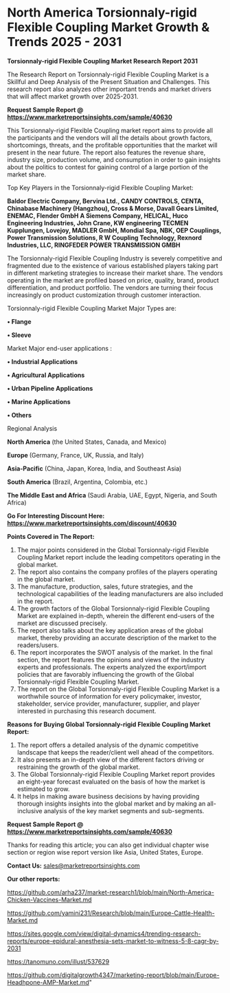# North America Torsionnaly-rigid Flexible Coupling Market Growth & Trends 2025 - 2031

<strong>Torsionnaly-rigid Flexible Coupling Market Research Report 2031</strong>

The Research Report on Torsionnaly-rigid Flexible Coupling Market is a Skillful and Deep Analysis of the Present Situation and Challenges. This research report also analyzes other important trends and market drivers that will affect market growth over 2025-2031.

<strong>Request Sample Report @ <a href=https://www.marketreportsinsights.com/sample/40630>https://www.marketreportsinsights.com/sample/40630</a></strong>

This Torsionnaly-rigid Flexible Coupling market report aims to provide all the participants and the vendors will all the details about growth factors, shortcomings, threats, and the profitable opportunities that the market will present in the near future. The report also features the revenue share, industry size, production volume, and consumption in order to gain insights about the politics to contest for gaining control of a large portion of the market share.

Top Key Players in the Torsionnaly-rigid Flexible Coupling Market:

<strong>Baldor Electric Company, Bervina Ltd., CANDY CONTROLS, CENTA, Chinabase Machinery (Hangzhou), Cross & Morse, Davall Gears Limited, ENEMAC, Flender GmbH A Siemens Company, HELICAL, Huco Engineering Industries, John Crane, KW engineering TECMEN Kupplungen, Lovejoy, MADLER GmbH, Mondial Spa, NBK, OEP Couplings, Power Transmission Solutions, R W Coupling Technology, Rexnord Industries, LLC, RINGFEDER POWER TRANSMISSION GMBH</strong>

The Torsionnaly-rigid Flexible Coupling Industry is severely competitive and fragmented due to the existence of various established players taking part in different marketing strategies to increase their market share. The vendors operating in the market are profiled based on price, quality, brand, product differentiation, and product portfolio. The vendors are turning their focus increasingly on product customization through customer interaction.

Torsionnaly-rigid Flexible Coupling Market Major Types are:

<strong>•  Flange

•  Sleeve</strong>

Market Major end-user applications :

<strong>•  Industrial Applications

•  Agricultural Applications

•  Urban Pipeline Applications

•  Marine Applications

•  Others</strong>

Regional Analysis

</u><strong><b>North America</b></strong> (the United States, Canada, and Mexico)

<strong><b>Europe </b></strong>(Germany, France, UK, Russia, and Italy)

<strong><b>Asia-Pacific</b></strong> (China, Japan, Korea, India, and Southeast Asia)

<strong><b>South America</b></strong> (Brazil, Argentina, Colombia, etc.)

<strong><b>The Middle East and Africa</b></strong> (Saudi Arabia, UAE, Egypt, Nigeria, and South Africa)

<strong>Go For Interesting Discount Here: <a href=https://www.marketreportsinsights.com/discount/40630>https://www.marketreportsinsights.com/discount/40630</a></strong>

<strong>Points Covered in The Report:</strong>
<ol>
  <li>The major points considered in the Global Torsionnaly-rigid Flexible Coupling Market report include the leading competitors operating in the global market.</li>
  <li>The report also contains the company profiles of the players operating in the global market.</li>
  <li>The manufacture, production, sales, future strategies, and the technological capabilities of the leading manufacturers are also included in the report.</li>
  <li>The growth factors of the Global Torsionnaly-rigid Flexible Coupling Market are explained in-depth, wherein the different end-users of the market are discussed precisely.</li>
  <li>The report also talks about the key application areas of the global market, thereby providing an accurate description of the market to the readers/users.</li>
  <li>The report incorporates the SWOT analysis of the market. In the final section, the report features the opinions and views of the industry experts and professionals. The experts analyzed the export/import policies that are favorably influencing the growth of the Global Torsionnaly-rigid Flexible Coupling Market.</li>
  <li>The report on the Global Torsionnaly-rigid Flexible Coupling Market is a worthwhile source of information for every policymaker, investor, stakeholder, service provider, manufacturer, supplier, and player interested in purchasing this research document.</li>
</ol>
<strong>Reasons for Buying Global Torsionnaly-rigid Flexible Coupling Market Report:</strong>

<ol>
  <li>The report offers a detailed analysis of the dynamic competitive landscape that keeps the reader/client well ahead of the competitors.</li>
  <li>It also presents an in-depth view of the different factors driving or restraining the growth of the global market.</li>
  <li>The Global Torsionnaly-rigid Flexible Coupling Market report provides an eight-year forecast evaluated on the basis of how the market is estimated to grow.</li>
  <li>It helps in making aware business decisions by having providing thorough insights insights into the global market and by making an all-inclusive analysis of the key market segments and sub-segments.</li>
</ol>
<strong>Request Sample Report @ <a href=https://www.marketreportsinsights.com/sample/40630>https://www.marketreportsinsights.com/sample/40630</a></strong>


Thanks for reading this article; you can also get individual chapter wise section or region wise report version like Asia, United States, Europe.

<strong>Contact Us:</strong>
sales@marketreportsinsights.com

<strong>Our other reports:</strong>

<a href=https://github.com/arha237/market-research1/blob/main/North-America-Chicken-Vaccines-Market.md>https://github.com/arha237/market-research1/blob/main/North-America-Chicken-Vaccines-Market.md</a>

<a href=https://github.com/yamini231/Research/blob/main/Europe-Cattle-Health-Market.md>https://github.com/yamini231/Research/blob/main/Europe-Cattle-Health-Market.md</a>

<a href=https://sites.google.com/view/digital-dynamics4/trending-research-reports/europe-epidural-anesthesia-sets-market-to-witness-5-8-cagr-by-2031>https://sites.google.com/view/digital-dynamics4/trending-research-reports/europe-epidural-anesthesia-sets-market-to-witness-5-8-cagr-by-2031</a>

<a href=https://tanomuno.com/illust/537629>https://tanomuno.com/illust/537629</a>

<a href=https://github.com/digitalgrowth4347/marketing-report/blob/main/Europe-Headhpone-AMP-Market.md>https://github.com/digitalgrowth4347/marketing-report/blob/main/Europe-Headhpone-AMP-Market.md</a>"
